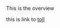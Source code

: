 <!-- {name: "overview",  description: "Overview for GWT RPC"} -->
This is the overview

this is link to [toll](../toll)
